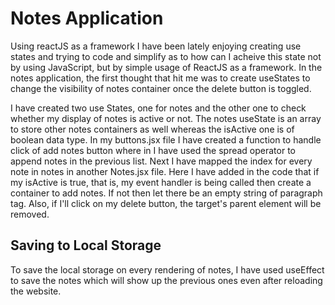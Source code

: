 # Notes Application

Using reactJS as a framework I have been lately enjoying creating use states and trying to code and simplify as to how can I acheive this state not by using JavaScript, but by simple usage of ReactJS as a framework. In the notes application, the first thought that hit me was to create useStates to change the visibility of notes container once the delete button is toggled. 

I have created two use States, one for notes and the other one to check whether my display of notes is active or not. The notes useState is an array to store other notes containers as well whereas the isActive one is of boolean data type. In my buttons.jsx file I have created a function to handle click of add notes button where in I have used the spread operator to append notes in the previous list. Next I have mapped the index for every note in notes in another Notes.jsx file. Here I have added in the code that if my isActive is true, that is, my event handler is being called then create a container to add notes. If not then let there be an empty string of paragraph tag. Also, if I'll click on my delete button, the target's parent element will be removed.

## Saving to Local Storage
To save the local storage on every rendering of notes, I have used useEffect to save the notes which will show up the previous ones even after reloading the website.